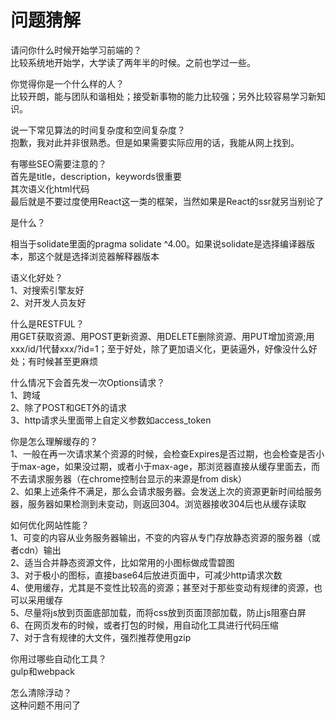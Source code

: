 # 问题猜解
请问你什么时候开始学习前端的？  
比较系统地开始学，大学读了两年半的时候。之前也学过一些。

你觉得你是一个什么样的人？  
比较开朗，能与团队和谐相处；接受新事物的能力比较强；另外比较容易学习新知识。

说一下常见算法的时间复杂度和空间复杂度？  
抱歉，我对此并非很熟悉。但是如果需要实际应用的话，我能从网上找到。

有哪些SEO需要注意的？  
首先是title，description，keywords很重要  
其次语义化html代码  
最后就是不要过度使用React这一类的框架，当然如果是React的ssr就另当别论了

<!doctype>是什么？  
相当于solidate里面的pragma solidate ^4.00。如果说solidate是选择编译器版本，那这个就是选择浏览器解释器版本

语义化好处？  
1、对搜索引擎友好  
2、对开发人员友好

什么是RESTFUL？  
用GET获取资源、用POST更新资源、用DELETE删除资源、用PUT增加资源;用xxx/id/1代替xxx/?id=1；至于好处，除了更加语义化，更装逼外，好像没什么好处；有时候甚至更麻烦

什么情况下会首先发一次Options请求？  
1、跨域  
2、除了POST和GET外的请求  
3、http请求头里面带上自定义参数如access_token

你是怎么理解缓存的？  
1、一般在再一次请求某个资源的时候，会检查Expires是否过期，也会检查是否小于max-age，如果没过期，或者小于max-age，那浏览器直接从缓存里面去，而不去请求服务器（在chrome控制台显示的来源是from disk）  
2、如果上述条件不满足，那么会请求服务器。会发送上次的资源更新时间给服务器，服务器如果检测到未变动，则返回304。浏览器接收304后也从缓存读取

如何优化网站性能？  
1、可变的内容从业务服务器输出，不变的内容从专门存放静态资源的服务器（或者cdn）输出  
2、适当合并静态资源文件，比如常用的小图标做成雪碧图  
3、对于极小的图标，直接base64后放进页面中，可减少http请求次数  
4、使用缓存，尤其是不变性比较高的资源；甚至对于那些变动有规律的资源，也可以采用缓存  
5、尽量将js放到页面底部加载，而将css放到页面顶部加载，防止js阻塞白屏  
6、在网页发布的时候，或者打包的时候，用自动化工具进行代码压缩  
7、对于含有规律的大文件，强烈推荐使用gzip

你用过哪些自动化工具？  
gulp和webpack

怎么清除浮动？  
这种问题不用问了

